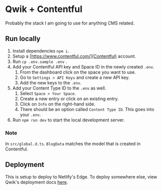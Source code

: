 # Qwik + Contentful

Probably the stack I am going to use for anything CMS related.

## Run locally

1. Install dependencies `npm i`.
2. Setup a [https://www.contentful.com/](Contentful) account.
3. Run `cp .env.sample .env` .
4. Add your Contentful API key and Space ID in the newly created `.env`.
   1. From the dashboard click on the space you want to use.
   2. Go to `Settings > API Keys` and create a new API key.
   3. Add the new keys to the `.env`.
5. Add your Content Type ID to the `.env` as well.
   1. Select `Space > Your Space`.
   2. Create a new entry or click on an existing entry.
   3. Click on `Info` on the right-hand side.
   4. There should be an option called `Content Type ID`. This goes into your `.env`.
6. Run `npm run dev` to start the local development server.

### Note

In `src/global.d.ts`. `BlogData` matches the model that is created in Contentful.

## Deployment

This is setup to deploy to Netlify's Edge. To deploy somewhere else, view Qwik's deployment docs [here](https://qwik.builder.io/integrations/deployments/overview/).

